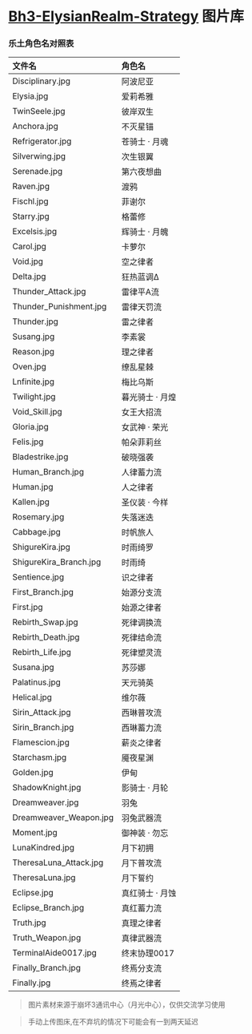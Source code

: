 # [Bh3-ElysianRealm-Strategy](https://github.com/MskTim/Bh3-ElysianRealm-Strategy) 图片库
### 乐土角色名对照表
| 文件名                 | 角色名          |
| :--------------------- | :-------------- |
| Disciplinary.jpg | 阿波尼亚 |
| Elysia.jpg | 爱莉希雅 |
| TwinSeele.jpg | 彼岸双生 |
| Anchora.jpg | 不灭星锚 |
| Refrigerator.jpg | 苍骑士 · 月魂 |
| Silverwing.jpg | 次生银翼 |
| Serenade.jpg | 第六夜想曲 |
| Raven.jpg | 渡鸦 |
| Fischl.jpg | 菲谢尔 |
| Starry.jpg | 格蕾修 |
| Excelsis.jpg | 辉骑士 · 月魄 |
| Carol.jpg | 卡萝尔 |
| Void.jpg | 空之律者 |
| Delta.jpg | 狂热蓝调Δ |
| Thunder_Attack.jpg | 雷律平A流 |
| Thunder_Punishment.jpg | 雷律天罚流 |
| Thunder.jpg | 雷之律者 |
| Susang.jpg | 李素裳 |
| Reason.jpg | 理之律者 |
| Oven.jpg | 缭乱星棘 |
| Lnfinite.jpg | 梅比乌斯 |
| Twilight.jpg | 暮光骑士 · 月煌 |
| Void_Skill.jpg | 女王大招流 |
| Gloria.jpg | 女武神 · 荣光 |
| Felis.jpg | 帕朵菲莉丝 |
| Bladestrike.jpg | 破晓强袭 |
| Human_Branch.jpg | 人律蓄力流 |
| Human.jpg | 人之律者 |
| Kallen.jpg | 圣仪装 · 今样 |
| Rosemary.jpg | 失落迷迭 |
| Cabbage.jpg | 时帆旅人 |
| ShigureKira.jpg | 时雨绮罗 |
| ShigureKira_Branch.jpg | 时雨绮 |
| Sentience.jpg | 识之律者 |
| First_Branch.jpg | 始源分支流 |
| First.jpg | 始源之律者 |
| Rebirth_Swap.jpg | 死律调换流 |
| Rebirth_Death.jpg | 死律结命流 |
| Rebirth_Life.jpg | 死律塑灵流 |
| Susana.jpg | 苏莎娜 |
| Palatinus.jpg | 天元骑英 |
| Helical.jpg | 维尔薇 |
| Sirin_Attack.jpg | 西琳普攻流 |
| Sirin_Branch.jpg | 西琳蓄力流 |
| Flamescion.jpg | 薪炎之律者 |
| Starchasm.jpg | 魇夜星渊|
| Golden.jpg | 伊甸 |
| ShadowKnight.jpg | 影骑士 · 月轮 |
| Dreamweaver.jpg | 羽兔 |
| Dreamweaver_Weapon.jpg | 羽兔武器流 |
| Moment.jpg | 御神装 · 勿忘 |
| LunaKindred.jpg | 月下初拥 |
| TheresaLuna_Attack.jpg | 月下普攻流 |
| TheresaLuna.jpg | 月下誓约 |
| Eclipse.jpg | 真红骑士 · 月蚀 |
| Eclipse_Branch.jpg | 真红蓄力流 |
| Truth.jpg | 真理之律者 |
| Truth_Weapon.jpg | 真律武器流 |
| TerminalAide0017.jpg | 终末协理0017 |
| Finally_Branch.jpg | 终焉分支流 |
| Finally.jpg | 终焉之律者 |

> 图片素材来源于崩坏3通讯中心（月光中心），仅供交流学习使用

> 手动上传图床,在不弃坑的情况下可能会有一到两天延迟
